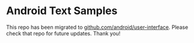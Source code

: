 Android Text Samples
====================
This repo has been migrated to [github.com/android/user-interface][1]. Please check that repo for future updates. Thank you!

[1]: https://github.com/android/user-interface

